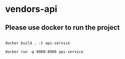 # vendors-api
## Please use docker to run the project

<code>
docker build . -t api-service
</code>

<code>
docker run -p 8080:8080 api-service
</code>

